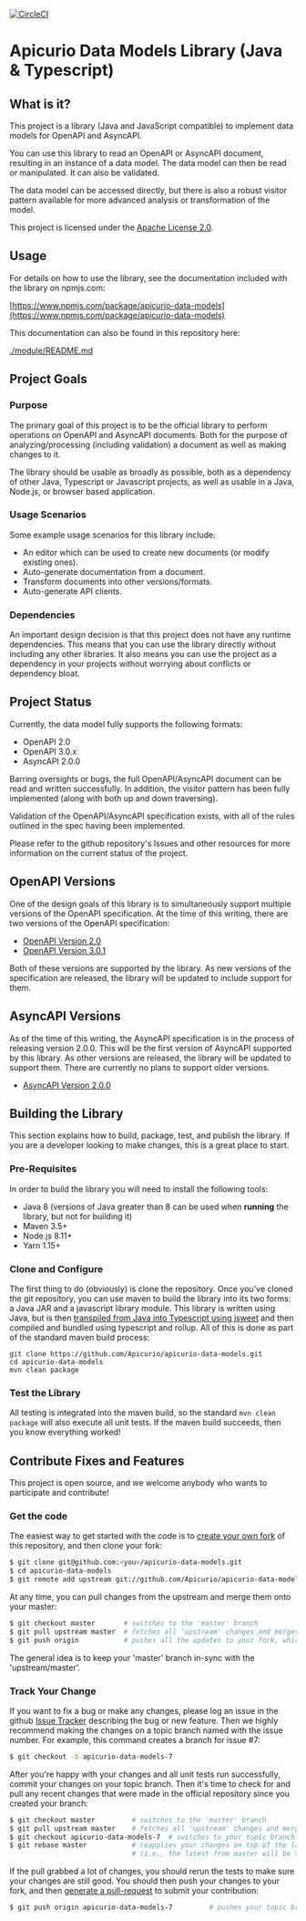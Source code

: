 [![CircleCI](https://circleci.com/gh/Apicurio/apicurio-data-models.svg?style=svg)](https://circleci.com/gh/Apicurio/apicurio-data-models)

# Apicurio Data Models Library (Java & Typescript)

## What is it?
This project is a library (Java and JavaScript compatible) to implement data models for OpenAPI and AsyncAPI.

You can use this library to read an OpenAPI or AsyncAPI document, resulting in an instance of a data model. 
The data model can then be read or manipulated. It can also be validated.

The data model can be accessed directly, but there is also a robust visitor pattern available for more 
advanced analysis or transformation of the model.

This project is licensed under the [Apache License 2.0](LICENSE).

## Usage
For details on how to use the library, see the documentation included with the library on
npmjs.com:

  [https://www.npmjs.com/package/apicurio-data-models](https://www.npmjs.com/package/apicurio-data-models)

This documentation can also be found in this repository here:

  [./module/README.md](https://github.com/Apicurio/apicurio-data-models/blob/master/module/README.md)

## Project Goals

### Purpose
The primary goal of this project is to be the official library to perform operations on OpenAPI and 
AsyncAPI documents.  Both for the purpose of analyzing/processing (including validation) a document 
as well as making changes to it.

The library should be usable as broadly as possible, both as a dependency of other Java, Typescript or
Javascript projects, as well as usable in a Java, Node.js, or browser based application.

### Usage Scenarios
Some example usage scenarios for this library include:
 
* An editor which can be used to create new documents (or modify existing ones).
* Auto-generate documentation from a document.
* Transform documents into other versions/formats.
* Auto-generate API clients.

### Dependencies
An important design decision is that this project does not have any runtime dependencies.  This means that 
you can use the library directly without including any other libraries. It also means you can use the 
project as a dependency in your projects without worrying about conflicts or dependency bloat.

## Project Status
Currently, the data model fully supports the following formats:

* OpenAPI 2.0
* OpenAPI 3.0.x
* AsyncAPI 2.0.0

Barring oversights or bugs, the full OpenAPI/AsyncAPI document can be read and written successfully.  In 
addition, the visitor pattern has been fully implemented (along with both up and down traversing).

Validation of the OpenAPI/AsyncAPI specification exists, with all of the rules outlined in the spec having 
been implemented.

Please refer to the github repository's Issues and other resources for more information on the
current status of the project.

## OpenAPI Versions
One of the design goals of this library is to simultaneously support multiple versions of the OpenAPI
specification.  At the time of this writing, there are two versions of the OpenAPI specification:

* [OpenAPI Version 2.0](https://github.com/OAI/OpenAPI-Specification/blob/master/versions/2.0.md)
* [OpenAPI Version 3.0.1](https://github.com/OAI/OpenAPI-Specification/blob/master/versions/3.0.1.md)

Both of these versions are supported by the library.  As new versions of the specification are 
released, the library will be updated to include support for them.

## AsyncAPI Versions
As of the time of this writing, the AsyncAPI specification is in the process of releasing version 2.0.0.
This will be the first version of AsyncAPI supported by this library.  As other versions are released,
the library will be updated to support them.  There are currently no plans to support older versions.

* [AsyncAPI Version 2.0.0](https://www.asyncapi.com/docs/specifications/2.0.0-rc1/)

## Building the Library
This section explains how to build, package, test, and publish the library.  If you are a developer
looking to make changes, this is a great place to start.

### Pre-Requisites
In order to build the library you will need to install the following tools:

* Java 8 (versions of Java greater than 8 can be used when **running** the library, but not for building it)
* Maven 3.5+
* Node.js 8.11+
* Yarn 1.15+

### Clone and Configure
The first thing to do (obviously) is clone the repository.  Once you've cloned the git repository,
you can use maven to build the library into its two forms:  a Java JAR and a javascript library module.
This library is written using Java, but is then [transpiled from Java into Typescript using jsweet](http://www.jsweet.org/)
and then compiled and bundled using typescript and rollup.  All of this is done as part of the standard
maven build process:

```
git clone https://github.com/Apicurio/apicurio-data-models.git
cd apicurio-data-models
mvn clean package
```

### Test the Library
All testing is integrated into the maven build, so the standard `mvn clean package` will also execute
all unit tests.  If the maven build succeeds, then you know everything worked!


## Contribute Fixes and Features
This project is open source, and we welcome anybody who wants to participate and contribute!

### Get the code
The easiest way to get started with the code is to [create your own fork](http://help.github.com/forking/)
of this repository, and then clone your fork:

```bash
$ git clone git@github.com:<you>/apicurio-data-models.git
$ cd apicurio-data-models
$ git remote add upstream git://github.com/Apicurio/apicurio-data-models.git
```

At any time, you can pull changes from the upstream and merge them onto your master:

```bash
$ git checkout master       # switches to the 'master' branch
$ git pull upstream master  # fetches all 'upstream' changes and merges 'upstream/master' onto your 'master' branch
$ git push origin           # pushes all the updates to your fork, which should be in-sync with 'upstream'
```

The general idea is to keep your 'master' branch in-sync with the 'upstream/master'.

### Track Your Change
If you want to fix a bug or make any changes, please log an issue in the github 
[Issue Tracker](https://github.com/Apicurio/apicurio-data-models/issues) describing the bug or new 
feature. Then we highly recommend making the changes on a topic branch named with the issue 
number. For example, this command creates a branch for issue #7:

```bash
$ git checkout -b apicurio-data-models-7
```

After you're happy with your changes and all unit tests run successfully, commit your changes 
on your topic branch. Then it's time to check for and pull any recent changes that were made in
the official repository since you created your branch:

```bash
$ git checkout master         # switches to the 'master' branch
$ git pull upstream master    # fetches all 'upstream' changes and merges 'upstream/master' onto your 'master' branch
$ git checkout apicurio-data-models-7  # switches to your topic branch
$ git rebase master           # reapplies your changes on top of the latest in master
                              # (i.e., the latest from master will be the new base for your changes)
```

If the pull grabbed a lot of changes, you should rerun the tests to make sure your changes are 
still good.  You should then push your changes to your fork, and then 
[generate a pull-request](http://help.github.com/pull-requests/) to submit your contribution:

```bash
$ git push origin apicurio-data-models-7         # pushes your topic branch into your public fork
```
